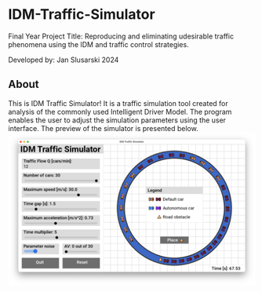 # IDM-Traffic-Simulator
Final Year Project Title: Reproducing and eliminating udesirable 
traffic phenomena using the IDM and traffic control strategies.

Developed by: Jan Slusarski 2024
## About

This is IDM Traffic Simulator! It is a traffic simulation tool created for analysis
of the commonly used Intelligent Driver Model. The program enables the user to adjust the
simulation parameters using the user interface. The preview of the simulator is presented below.
![](images/preview.png)
